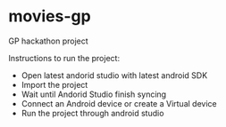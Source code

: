# movies-gp
 GP hackathon project
 
 Instructions to run the project:
 - Open latest andorid studio with latest android SDK
 - Import the project
 - Wait until Andorid Studio finish syncing
 - Connect an Android device or create a Virtual device
 - Run the project through android studio
